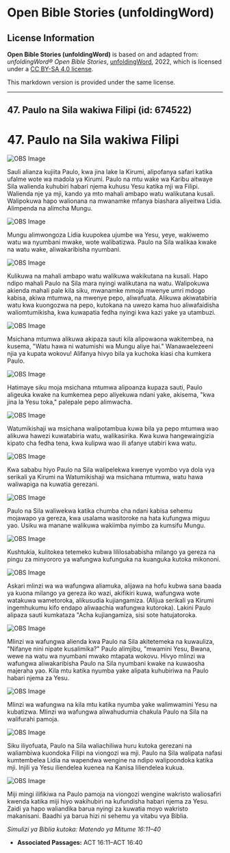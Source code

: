 # Open Bible Stories (unfoldingWord)

## License Information

**Open Bible Stories (unfoldingWord)** is based on and adapted from: _unfoldingWord® Open Bible Stories_, [unfoldingWord](https://unfoldingword.org/utw), 2022, which is licensed under a [CC BY-SA 4.0 license](https://creativecommons.org/licenses/by-sa/4.0/legalcode.en).

This markdown version is provided under the same license.



--------------------------------

## 47. Paulo na Sila wakiwa Filipi (id: 674522)

47\. Paulo na Sila wakiwa Filipi
================================

![OBS Image](https://cdn.door43.org/obs/jpg/360px/obs-en-47-01.jpg)

Sauli alianza kujiita Paulo, kwa jina lake la Kirumi, alipofanya safari katika ufalme wote wa madola ya Kirumi. Paulo na mtu wake wa Karibu aitwaye Sila walienda kuhubiri habari njema kuhusu Yesu katika mji wa Filipi. Walienda nje ya mji, kando ya mto mahali ambapo watu walikutana kusali. Walipokuwa hapo walionana na mwanamke mfanya biashara aliyeitwa Lidia. Alimpenda na alimcha Mungu.

![OBS Image](https://cdn.door43.org/obs/jpg/360px/obs-en-47-02.jpg)

Mungu alimwongoza Lidia kuupokea ujumbe wa Yesu, yeye, wakiwemo watu wa nyumbani mwake, wote walibatizwa. Paulo na Sila walikaa kwake na watu wake, aliwakaribisha nyumbani.

![OBS Image](https://cdn.door43.org/obs/jpg/360px/obs-en-47-03.jpg)

Kulikuwa na mahali ambapo watu walikuwa wakikutana na kusali. Hapo ndipo mahali Paulo na Sila mara nyingi walikutana na watu. Walipokuwa akienda mahali pale kila siku, mwanamke mmoja mwenye umri mdogo kabisa, akiwa mtumwa, na mwenye pepo, aliwafuata. Alikuwa akiwatabiria watu kwa kuongozwa na pepo, kutokana na uwezo kama huo aliwafaidisha waliomtumikisha, kwa kuwapatia fedha nyingi kwa kazi yake ya utambuzi.

![OBS Image](https://cdn.door43.org/obs/jpg/360px/obs-en-47-04.jpg)

Msichana mtumwa alikuwa akipaza sauti kila alipowaona wakitembea, na kusema, "Watu hawa ni watumishi wa Mungu aliye hai." Wanawaelezeeni njia ya kupata wokovu! Alifanya hivyo bila ya kuchoka kiasi cha kumkera Paulo.

![OBS Image](https://cdn.door43.org/obs/jpg/360px/obs-en-47-05.jpg)

Hatimaye siku moja msichana mtumwa alipoanza kupaza sauti, Paulo aligeuka kwake na kumkemea pepo aliyekuwa ndani yake, akisema, "kwa jina la Yesu toka," palepale pepo alimwacha.

![OBS Image](https://cdn.door43.org/obs/jpg/360px/obs-en-47-06.jpg)

Watumikishaji wa msichana walipotambua kuwa bila ya pepo mtumwa wao alikuwa hawezi kuwatabiria watu, walikasirika. Kwa kuwa hangewaingizia kipato cha fedha tena, kwa kulipwa wao ili afanye utabiri kwa watu.

![OBS Image](https://cdn.door43.org/obs/jpg/360px/obs-en-47-07.jpg)

Kwa sababu hiyo Paulo na Sila walipelekwa kwenye vyombo vya dola vya serikali ya Kirumi na Watumikishaji wa msichana mtumwa, watu hawa waliwapiga na kuwatia gerezani.

![OBS Image](https://cdn.door43.org/obs/jpg/360px/obs-en-47-08.jpg)

Paulo na Sila waliwekwa katika chumba cha ndani kabisa sehemu mojawapo ya gereza, kwa usalama wasitoroke na hata kufungwa miguu yao. Usiku wa manane walikuwa wakiimba nyimbo za kumsifu Mungu.

![OBS Image](https://cdn.door43.org/obs/jpg/360px/obs-en-47-09.jpg)

Kushtukia, kulitokea tetemeko kubwa lililosababisha milango ya gereza na pingu za minyororo ya wafungwa kufunguka na kuanguka kutoka mikononi.

![OBS Image](https://cdn.door43.org/obs/jpg/360px/obs-en-47-10.jpg)

Askari mlinzi wa wa wafungwa aliamuka, alijawa na hofu kubwa sana baada ya kuona milango ya gereza iko wazi, akifikiri kuwa, wafungwa wote watakuwa wametoroka, alikusudia kujiangamiza. (Alijua serikali ya Kirumi ingemhukumu kifo endapo aliwaachia wafungwa kutoroka). Lakini Paulo alipaza sauti kumkataza "Acha kujiangamiza, sisi sote hatujatoroka.

![OBS Image](https://cdn.door43.org/obs/jpg/360px/obs-en-47-11.jpg)

Mlinzi wa wafungwa alienda kwa Paulo na Sila akitetemeka na kuwauliza, "Nifanye nini nipate kusalimika?" Paulo alimjibu, "mwamini Yesu, Bwana, wewe na watu wa nyumbani mwako mtapata wokovu. Hivyo mlinzi wa wafungwa aliwakaribisha Paulo na Sila nyumbani kwake na kuwaosha majeraha yao. Kila mtu katika nyumba yake alipata kuhubiriwa na Paulo habari njema za Yesu.

![OBS Image](https://cdn.door43.org/obs/jpg/360px/obs-en-47-12.jpg)

Mlinzi wa wafungwa na kila mtu katika nyumba yake walimwamini Yesu na kubatizwa. Mlinzi wa wafungwa aliwahudumia chakula Paulo na Sila na walifurahi pamoja.

![OBS Image](https://cdn.door43.org/obs/jpg/360px/obs-en-47-13.jpg)

Siku iliyofuata, Paulo na Sila waliachiliwa huru kutoka gerezani na waliambiwa kuondoka Filipi na viongozi wa mji. Paulo na Sila walipata nafasi kumtembelea Lidia na wapendwa wengine na ndipo walipoondoka katika mji. Injili ya Yesu iliendelea kuenea na Kanisa liliendelea kukua.

![OBS Image](https://cdn.door43.org/obs/jpg/360px/obs-en-47-14.jpg)

Miji mingi ilifikiwa na Paulo pamoja na viongozi wengine wakristo waliosafiri kwenda katika miji hiyo wakihubiri na kufundisha habari njema za Yesu. Zaidi ya hapo waliandika barua nyingi za kuwatia moyo wakristo makanisani. Baadhi ya barua hizi ni sehemu ya vitabu vya Biblia.

*Simulizi ya Biblia kutoka: Matendo ya Mitume 16:11–40*

* **Associated Passages:** ACT 16:11–ACT 16:40

